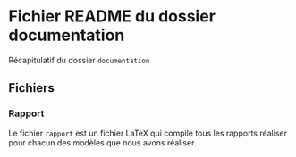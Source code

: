 # Fichier README du dossier documentation

Récapitulatif du dossier `documentation`

## Fichiers
### Rapport

Le fichier `rapport` est un fichier LaTeX qui compile tous les rapports réaliser pour chacun des modèles que nous avons réaliser.
